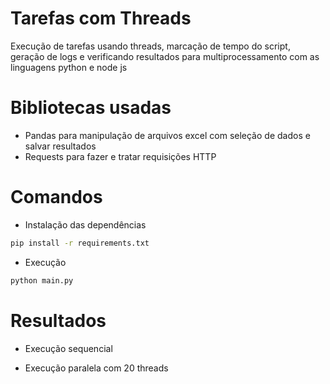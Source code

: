 # Tarefas com Threads
Execução de tarefas usando threads, marcação de tempo do script, geração de logs e verificando resultados para multiprocessamento com as linguagens python e node js

# Bibliotecas usadas
- Pandas para manipulação de arquivos excel com seleção de dados e salvar resultados
- Requests para fazer e tratar requisições HTTP

# Comandos

- Instalação das dependências
```bash
pip install -r requirements.txt
```

- Execução
```bash
python main.py
```

# Resultados

- Execução sequencial

- Execução paralela com 20 threads